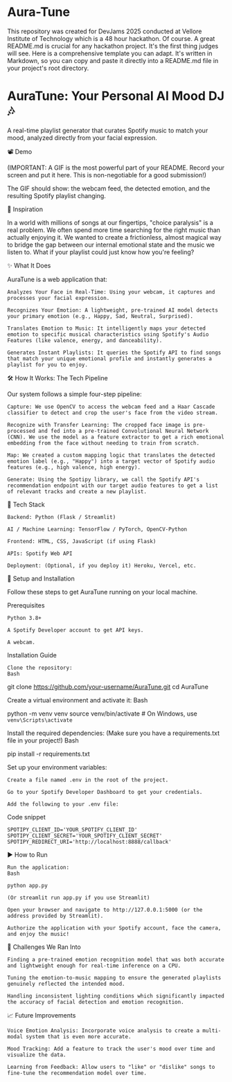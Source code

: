 # Aura-Tune
This repository was created for DevJams 2025 conducted at Vellore Institute of Technology which is a 48 hour hackathon.
Of course. A great README.md is crucial for any hackathon project. It's the first thing judges will see. Here is a comprehensive template you can adapt. It's written in Markdown, so you can copy and paste it directly into a README.md file in your project's root directory.

# AuraTune: Your Personal AI Mood DJ 🎶

A real-time playlist generator that curates Spotify music to match your mood, analyzed directly from your facial expression.

📽️ Demo

(IMPORTANT: A GIF is the most powerful part of your README. Record your screen and put it here. This is non-negotiable for a good submission!)

The GIF should show: the webcam feed, the detected emotion, and the resulting Spotify playlist changing.

🤔 Inspiration

In a world with millions of songs at our fingertips, "choice paralysis" is a real problem. We often spend more time searching for the right music than actually enjoying it. We wanted to create a frictionless, almost magical way to bridge the gap between our internal emotional state and the music we listen to. What if your playlist could just know how you're feeling?

✨ What It Does

AuraTune is a web application that:

    Analyzes Your Face in Real-Time: Using your webcam, it captures and processes your facial expression.

    Recognizes Your Emotion: A lightweight, pre-trained AI model detects your primary emotion (e.g., Happy, Sad, Neutral, Surprised).

    Translates Emotion to Music: It intelligently maps your detected emotion to specific musical characteristics using Spotify's Audio Features (like valence, energy, and danceability).

    Generates Instant Playlists: It queries the Spotify API to find songs that match your unique emotional profile and instantly generates a playlist for you to enjoy.

🛠️ How It Works: The Tech Pipeline

Our system follows a simple four-step pipeline:

    Capture: We use OpenCV to access the webcam feed and a Haar Cascade classifier to detect and crop the user's face from the video stream.

    Recognize with Transfer Learning: The cropped face image is pre-processed and fed into a pre-trained Convolutional Neural Network (CNN). We use the model as a feature extractor to get a rich emotional embedding from the face without needing to train from scratch.

    Map: We created a custom mapping logic that translates the detected emotion label (e.g., "Happy") into a target vector of Spotify audio features (e.g., high valence, high energy).

    Generate: Using the Spotipy library, we call the Spotify API's recommendation endpoint with our target audio features to get a list of relevant tracks and create a new playlist.

🚀 Tech Stack

    Backend: Python (Flask / Streamlit)

    AI / Machine Learning: TensorFlow / PyTorch, OpenCV-Python

    Frontend: HTML, CSS, JavaScript (if using Flask)

    APIs: Spotify Web API

    Deployment: (Optional, if you deploy it) Heroku, Vercel, etc.

🔧 Setup and Installation

Follow these steps to get AuraTune running on your local machine.

Prerequisites

    Python 3.8+

    A Spotify Developer account to get API keys.

    A webcam.

Installation Guide

    Clone the repository:
    Bash

git clone https://github.com/your-username/AuraTune.git
cd AuraTune

Create a virtual environment and activate it:
Bash

python -m venv venv
source venv/bin/activate  # On Windows, use `venv\Scripts\activate`

Install the required dependencies:
(Make sure you have a requirements.txt file in your project!)
Bash

pip install -r requirements.txt

Set up your environment variables:

    Create a file named .env in the root of the project.

    Go to your Spotify Developer Dashboard to get your credentials.

    Add the following to your .env file:

Code snippet

    SPOTIPY_CLIENT_ID='YOUR_SPOTIFY_CLIENT_ID'
    SPOTIPY_CLIENT_SECRET='YOUR_SPOTIFY_CLIENT_SECRET'
    SPOTIPY_REDIRECT_URI='http://localhost:8888/callback'

▶️ How to Run

    Run the application:
    Bash

    python app.py

    (Or streamlit run app.py if you use Streamlit)

    Open your browser and navigate to http://127.0.0.1:5000 (or the address provided by Streamlit).

    Authorize the application with your Spotify account, face the camera, and enjoy the music!

🤯 Challenges We Ran Into

    Finding a pre-trained emotion recognition model that was both accurate and lightweight enough for real-time inference on a CPU.

    Tuning the emotion-to-music mapping to ensure the generated playlists genuinely reflected the intended mood.

    Handling inconsistent lighting conditions which significantly impacted the accuracy of facial detection and emotion recognition.

📈 Future Improvements

    Voice Emotion Analysis: Incorporate voice analysis to create a multi-modal system that is even more accurate.

    Mood Tracking: Add a feature to track the user's mood over time and visualize the data.

    Learning from Feedback: Allow users to "like" or "dislike" songs to fine-tune the recommendation model over time.
